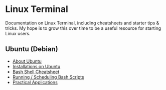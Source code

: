 # Linux Terminal

Documentation on Linux Terminal, including cheatsheets and starter tips & tricks.
My hope is to grow this over time to be a useful resource for starting Linux users.

##  Ubuntu (Debian)

- [About Ubuntu](About%20Ubuntu.md)
- [Installations on Ubuntu](Installations.md)
- [Bash Shell Cheatsheet](Bash%20Cheatsheet.md)
- [Running / Scheduling Bash Scripts]()
- [Practical Applications](Practical%20Applications.md)
